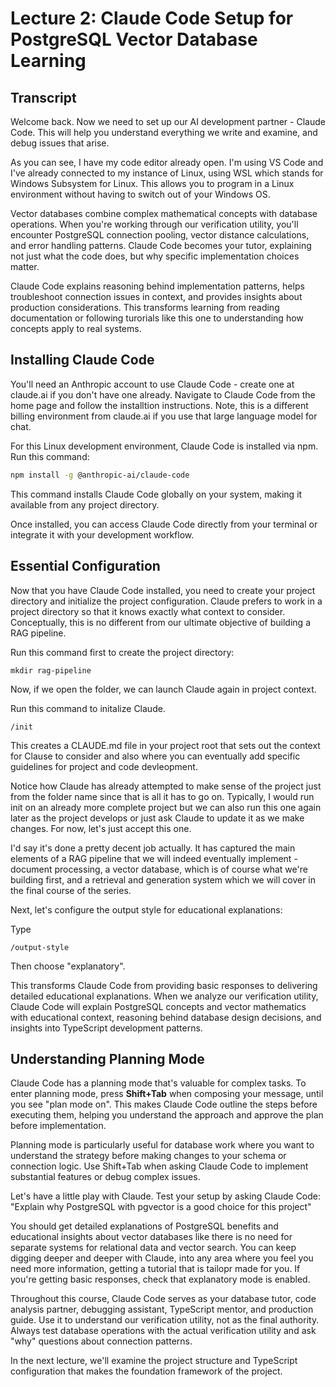 # Lecture 2: Claude Code Setup for PostgreSQL Vector Database Learning

## Transcript

Welcome back. Now we need to set up our AI development partner - Claude Code. This will help you understand everything we write and examine, and debug issues that arise.

As you can see, I have my code editor already open. I'm using VS Code and I've already connected to my instance of Linux, using WSL which stands for Windows Subsystem for Linux. This allows you to program in a Linux environment without having to switch out of your Windows OS.

Vector databases combine complex mathematical concepts with database operations. When you're working through our verification utility, you'll encounter PostgreSQL connection pooling, vector distance calculations, and error handling patterns. Claude Code becomes your tutor, explaining not just what the code does, but why specific implementation choices matter.

Claude Code explains reasoning behind implementation patterns, helps troubleshoot connection issues in context, and provides insights about production considerations. This transforms learning from reading documentation or following turorials like this one to understanding how concepts apply to real systems.

## Installing Claude Code

You'll need an Anthropic account to use Claude Code - create one at claude.ai if you don't have one already. Navigate to Claude Code from the home page and follow the installtion instructions. Note, this is a different billing environment from claude.ai if you use that large language model for chat.

For this Linux development environment, Claude Code is installed via npm. Run this command:

```bash
npm install -g @anthropic-ai/claude-code
```

This command installs Claude Code globally on your system, making it available from any project directory.

Once installed, you can access Claude Code directly from your terminal or integrate it with your development workflow.

## Essential Configuration

Now that you have Claude Code installed, you need to create your project directory and initialize the project configuration. Claude prefers to work in a project directory so that it knows exactly what context to consider. Conceptually, this is no different from our ultimate objective of building a RAG pipeline.

Run this command first to create the project directory:

```
mkdir rag-pipeline
```

Now, if we open the folder, we can launch Claude again in project context.

Run this command to initalize Claude.

```
/init
```

This creates a CLAUDE.md file in your project root that sets out the context for Clause to consider and also where you can eventually add specific guidelines for project and code devleopment.

Notice how Claude has already attempted to make sense of the project just from the folder name since that is all it has to go on. Typically, I would run init on an already more complete project but we can also run this one again later as the project develops or just ask Claude to update it as we make changes. For now, let's just accept this one.

I'd say it's done a pretty decent job actually. It has captured the main elements of a RAG pipeline that we will indeed eventually implement - document processing, a vector database, which is of course what we're building first, and a retrieval and generation system which we will cover in the final course of the series.

Next, let's configure the output style for educational explanations:

Type

```
/output-style
```

Then choose "explanatory".

This transforms Claude Code from providing basic responses to delivering detailed educational explanations. When we analyze our verification utility, Claude Code will explain PostgreSQL concepts and vector mathematics with educational context, reasoning behind database design decisions, and insights into TypeScript development patterns.

## Understanding Planning Mode

Claude Code has a planning mode that's valuable for complex tasks. To enter planning mode, press **Shift+Tab** when composing your message, until you see "plan mode on". This makes Claude Code outline the steps before executing them, helping you understand the approach and approve the plan before implementation.

Planning mode is particularly useful for database work where you want to understand the strategy before making changes to your schema or connection logic. Use Shift+Tab when asking Claude Code to implement substantial features or debug complex issues.

Let's have a little play with Claude. Test your setup by asking Claude Code: "Explain why PostgreSQL with pgvector is a good choice for this project"

You should get detailed explanations of PostgreSQL benefits and educational insights about vector databases like there is no need for separate systems for relational data and vector search. You can keep digging deeper and deeper with Claude, into any area where you feel you need more information, getting a tutorial that is tailopr made for you. If you're getting basic responses, check that explanatory mode is enabled.

Throughout this course, Claude Code serves as your database tutor, code analysis partner, debugging assistant, TypeScript mentor, and production guide. Use it to understand our verification utility, not as the final authority. Always test database operations with the actual verification utility and ask "why" questions about connection patterns.

In the next lecture, we'll examine the project structure and TypeScript configuration that makes the foundation framework of the project.
